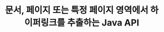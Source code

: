 ---
############################# Static ############################
layout: "auto-gen-gist"
draft: false
path: "ko/parser/java/extract/xltx/"
otherformats: DOC DOT DOCX DOCM DOTX DOTM TXT ODT OTT RTF PDF XHTML MHTML MD XML EPUB FB2 CHM XLS XLT XLSX XLSM XLSB XLTM ODS CSV OTS XLA XLAM PPT PPTX  PPS POT PPSX PPTM POTX PPSM ODP OTP PST OST EML EMLX MSG ONE 

############################# Head ############################
head_title: "Java API를 통해 문서, 페이지 또는 페이지 영역에서 하이퍼링크 추출"
head_description: "GroupDocs.Parser Java API를 사용하면 개발자가 문서, 문서의 페이지 또는 Excel, PowerPoint, PDF, Outlook 등의 특정 페이지 영역에서 하이퍼링크를 추출할 수 있습니다."

############################# Header ############################
title: "문서, 페이지 또는 특정 페이지 영역에서 하이퍼링크를 추출하는 Java API "
description: "GroupDocs.Parser Java API를 사용하면 문서, 문서 페이지 또는 PDF, DOCX, PPTX, EML, MSG, XLS, XLSX, CSV, RTF, EPUB 등의 특정 페이지 영역에서 하이퍼링크를 추출할 수 있으므로 개발자가 작업을 쉽게 수행할 수 있습니다."

######################### Download Button #######################
button:
    enable: true

############################# About ############################
about:
    enable: true
    title: "Java를 통해 다양한 문서에서 하이퍼링크 추출을 수행하는 방법은 무엇입니까?"
    content: |
       이 웹 페이지는 몇 줄의 Java 코드를 사용하여 다양한 유형의 문서, 문서 페이지 또는 페이지의 특정 영역에서 하이퍼링크를 구문 분석하고 추출하는 방법을 설명합니다. 하이퍼링크는 페이지나 웹 사이트 사이를 탐색하는 데 매우 유용할 수 있으며 전체 문서 또는 문서 내의 특정 부분, 그래픽, 사운드, 전자 메일 주소 등을 가리킬 수 있습니다. Java용 GroupDocs.Parser는 소프트웨어 개발자가 문서를 구문 분석하고 자체 Java 응용 프로그램 내에서 널리 사용되는 다양한 문서에서 메타데이터와 텍스트를 추출할 수 있도록 하는 매우 강력한 API입니다. Word(DOC, DOCX), PowerPoint(PPT, PPTX), Excel(XLS, XLSX), LibreOffice 형식과 같은 PDF, 이메일, 전자책, Microsoft Office 형식과 같은 다양한 문서 유형에서 텍스트 및 하이퍼링크를 추출하기 위한 몇 가지 고급 기능이 포함되어 있습니다. 그리고 더 많은.

############################# content ############################
steps:
    enable: true
    block:
    - title_left: "XLTX 문서에서 하이퍼링크를 추출하는 방법"
      content_left: |
       GroupDocs.Parser Java에는 XLTX 문서에서 하이퍼링크를 추출하는 기능이 포함되어 있습니다. 다음 Java 코드 예제는 XLTX 문서에서 하이퍼링크를 추출하는 방법을 보여줍니다. 

      title_right: "Java를 통해 하이퍼링크 추출"
      content_right: |
        * [Parser](https://apireference.groupdocs.com/parser/java/com.groupdocs.parser/Parser)의 인스턴스 생성
        * 문서가 하이퍼링크 추출을 지원하는지 확인
        * 문서에서 하이퍼링크 추출
        * [GetHyperlinks](https://apireference.groupdocs.com/parser/java/com.groupdocs.parser/Parser#getHyperlinks()) 메서드를 호출하여 전체 문서에서 모든 하이퍼링크를 추출합니다.
        * 하이퍼링크를 반복하고 하이퍼링크 URL 인쇄

      gisthash: "036de701f5f17a02dd2353ee547afd5b"
      gistfile: "extract_hyperlinks_form_documents.java"

    - title_left: "XLTX 문서 페이지에서 하이퍼링크를 추출하는 방법"
      content_left: |
       GroupDocs.Parser .NET을 사용하면 소프트웨어 개발자가 몇 줄의 코드로 XLTX 문서에서 하이퍼링크를 추출할 수 있습니다. 아래 C# .NET 코드는 XLTX 문서 내 하이퍼링크 추출을 보여줍니다. 

      title_right: "Java를 통해 하이퍼링크 추출"
      content_right: |
        * [Parser](https://apireference.groupdocs.com/parser/java/com.groupdocs.parser/Parser)의 인스턴스 생성
        * 문서가 하이퍼링크 추출을 지원하는지 확인
        * [getDocumentInfo](https://apireference.groupdocs.com/parser/java/com.groupdocs.parser/Parser#getDocumentInfo()) 메서드를 호출하여 문서 정보를 가져옵니다.
        * 페이지를 반복하고 페이지 번호 인쇄
        * 문서에서 하이퍼링크 추출
        * [GetHyperlinks](https://apireference.groupdocs.com/parser/java/com.groupdocs.parser/Parser#getHyperlinks()) 메서드를 호출하여 전체 문서에서 모든 하이퍼링크를 추출합니다.
        * 하이퍼링크를 반복하고 하이퍼링크 URL 인쇄
     
      gisthash: "bcca6319f2287edb7295443c1def46ee"
      gistfile: "extract_hyperlinks_form_documents_page.java"
      
    - title_left: "XLTX 문서 페이지 영역에서 하이퍼링크 추출"
      content_left: |
       GroupDocs.Parser Java API는 XLTX 문서의 페이지 용이성에서 하이퍼링크를 추출하기 위한 완전한 지원을 제공했습니다. 다음 Java 코드는 프로그래머가 자체 Java 애플리케이션 내부의 XLTX 문서 페이지 영역에서 하이퍼링크를 추출하는 방법을 보여줍니다.

      title_right: "Java를 사용하여 하이퍼링크를 추출하는 방법은 무엇입니까?"
      content_right: |
        * [Parser](https://apireference.groupdocs.com/parser/java/com.groupdocs.parser/Parser)의 인스턴스 생성
        * 하이퍼링크 추출 지원 문서 확인
        * 하이퍼링크 추출에 사용되는 옵션 생성
        * [GetHyperlinks](https://apireference.groupdocs.com/parser/java/com.groupdocs.parser/Parser#getHyperlinks()) 메서드를 호출하여 전체 문서에서 모든 하이퍼링크를 추출합니다.
        * 하이퍼링크를 반복하고 하이퍼링크 URL 인쇄
     
      gisthash: "4aefff1fcc6733c0fc12b736d7e36711"
      gistfile: "hyperlinks_extraction_from_document_page_area.java"

    - title_left: "시스템 요구 사항"
      content_left: |
       Java용 GroupDocs.Parser는 모든 주요 플랫폼 및 운영 체제에서 지원됩니다. Microsoft Word, Excel, PowerPoint, Outlook, OpenOffice 및 50개 이상의 기타 형식으로 문서를 생성할 수 있습니다. 전체 시스템 요구 사항 가이드를 보려면 아래 코드를 실행하기 전에 시스템 요구 사항을 방문하십시오. 시스템에 다음 전제 조건이 설치되어 있는지 확인하십시오.
         * 운영 체제: 마이크로소프트 윈도우, 리눅스, 맥OS
         * 자바 버전 지원: J2SE 7.0(1.7), J2SE 8.0(1.8) 이상
         * GroupDocs[Repository](https://repository.groupdocs.com/webapp/#/artifacts/browse/tree/General/repo/com/groupdocs/groupdocs-parser)에서 최신 버전의 GroupDocs.Assembly Java API 다운로드
        
      title_right: "GroupDocs.Assembly를 사용하는 이유"
      content_right: |
        * 지원되는 문서에서 일반 텍스트를 추출합니다.
        * 목차 추출 지원
        * 형식이 지정된 텍스트, 메타데이터, 이미지, 컨테이너 및 첨부 파일을 추출합니다.
        * 사용자 정의 템플릿을 통한 문서 구문 분석.
        * 키워드 또는 정규식을 사용하여 텍스트를 검색합니다.
        * 구조화된 텍스트 추출 지원
        * 지원되는 일부 문서 형식의 목차를 추출합니다.
        * PDF 문서에서 양식 데이터를 구문 분석합니다.

demos:
    enable: true
        

more_formats:
    enable: true


back_to_top:
    enable: true
---